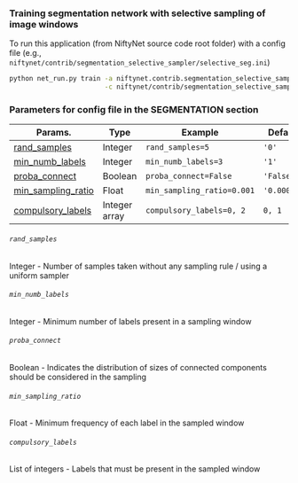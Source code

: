 ### Training segmentation network with selective sampling of image windows

To run this application (from NiftyNet source code root folder)
with a config file (e.g., `niftynet/contrib/segmentation_selective_sampler/selective_seg.ini`)
```bash
python net_run.py train -a niftynet.contrib.segmentation_selective_sampler.ss_app.SelectiveSampling \
                        -c niftynet/contrib/segmentation_selective_sampler/selective_seg.ini
```

### Parameters for config file in the SEGMENTATION section
|Params.| Type |Example|Default|
|---|---|---|---|
|[rand_samples](#rand_samples)|Integer|`rand_samples=5`|`'0'`|
|[min_numb_labels](#min_numb_labels)|Integer|`min_numb_labels=3`|`'1'`|
|[proba_connect](#proba_connect)|Boolean|`proba_connect=False`|`'False'`|
|[min_sampling_ratio](#min_sampling_ratio)|Float|`min_sampling_ratio=0.001`|`'0.00001'`|
|[compulsory_labels](#compulsory_labels)|Integer array|`compulsory_labels=0, 2`|`0, 1`|


###### `rand_samples`
Integer - Number of samples taken without any sampling rule / using a uniform sampler

###### `min_numb_labels`
Integer - Minimum number of labels present in a sampling window

###### `proba_connect`
Boolean - Indicates the distribution of sizes of connected components should be considered in the sampling

###### `min_sampling_ratio`
Float - Minimum frequency of each label in the sampled window

###### `compulsory_labels`
List of integers - Labels that must be present in the sampled window
